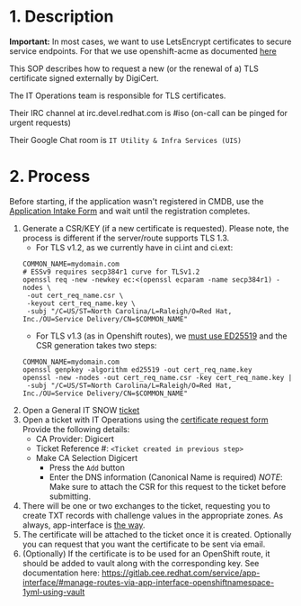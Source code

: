 # 1. Description

**Important:** In most cases, we want to use LetsEncrypt certificates to secure service endpoints. For that we use openshift-acme as documented [here](https://gitlab.cee.redhat.com/service/app-interface/#manage-openshift-acme-deployments-via-app-interface-openshiftacme-1yml)

This SOP describes how to request a new (or the renewal of a) TLS certificate signed externally by DigiCert.

The IT Operations team is responsible for TLS certificates.

Their IRC channel at irc.devel.redhat.com is #iso (on-call can be pinged for urgent requests)

Their Google Chat room is `IT Utility & Infra Services (UIS)`

# 2. Process

Before starting, if the application wasn't registered in CMDB, use the
[Application Intake
Form](https://redhat.service-now.com/help?id=sc_cat_item&sys_id=88c9c7bb137f1340196f7e276144b020)
and wait until the registration completes.

1. Generate a CSR/KEY (if a new certificate is requested).  Please note, the process is different if the server/route supports TLS 1.3.
   * For TLS v1.2, as we currently have in ci.int and ci.ext:
    ```shell
    COMMON_NAME=mydomain.com
    # ESSv9 requires secp384r1 curve for TLSv1.2
    openssl req -new -newkey ec:<(openssl ecparam -name secp384r1) -nodes \
     -out cert_req_name.csr \
     -keyout cert_req_name.key \
     -subj "/C=US/ST=North Carolina/L=Raleigh/O=Red Hat, Inc./OU=Service Delivery/CN=$COMMON_NAME"
    ```
   * For TLS v1.3 (as in Openshift routes), we [must use ED25519](https://source.redhat.com/departments/it/it-information-security/wiki/data_encryption__secure_key_management_guidelines) and the CSR generation takes two steps:
    ```shell
    COMMON_NAME=mydomain.com
    openssl genpkey -algorithm ed25519 -out cert_req_name.key
    openssl -new -nodes -out cert_req_name.csr -key cert_req_name.key |
     -subj "/C=US/ST=North Carolina/L=Raleigh/O=Red Hat, Inc./OU=Service Delivery/CN=$COMMON_NAME"
    ```
2. Open a General IT SNOW [ticket](https://redhat.service-now.com/help?id=sc_cat_item&sys_id=630e51c22bb23c004c71dc0e59da15bb&sc_catalog=1a98389b4fa25b40220104c85210c7d4&sysparm_category=null)
2. Open a ticket with IT Operations using the [certificate request form](https://redhat.service-now.com/help?id=sc_cat_item&sys_id=e5fc3a19db0898149693cf5e13961975)
   Provide the following details:
   * CA Provider: Digicert
   * Ticket Reference #: `<Ticket created in previous step>`
   * Make CA Selection Digicert
     * Press the `Add` button
     * Enter the DNS information (Canonical Name is required)
  *NOTE*: Make sure to attach the CSR for this request to the ticket before submitting.
2. There will be one or two exchanges to the ticket, requesting you to
   create TXT records with challenge values in the appropriate
   zones. As always, app-interface  is [the way](/docs/aws/aws-route53.md).
2. The certificate will be attached to the ticket once it is created. Optionally you can request that you want the certificate to be sent via email.
2. (Optionally) If the certificate is to be used for an OpenShift route, it should be added to vault along with the corresponding key. See documentation here: https://gitlab.cee.redhat.com/service/app-interface/#manage-routes-via-app-interface-openshiftnamespace-1yml-using-vault
